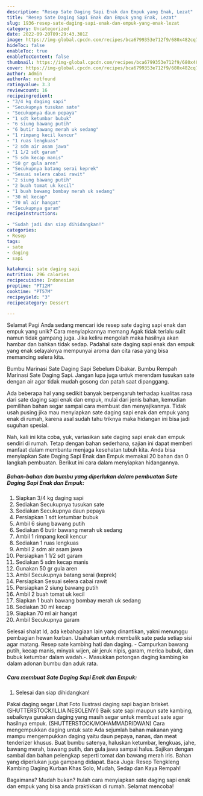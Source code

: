 ```yaml
---
description: "Resep Sate Daging Sapi Enak dan Empuk yang Enak, Lezat"
title: "Resep Sate Daging Sapi Enak dan Empuk yang Enak, Lezat"
slug: 1936-resep-sate-daging-sapi-enak-dan-empuk-yang-enak-lezat
category: Uncategorized
date: 2022-09-20T09:29:43.301Z
image: https://img-global.cpcdn.com/recipes/bca6799353e712f9/680x482cq70/sate-daging-sapi-enak-dan-empuk-foto-resep-utama.jpg
hideToc: false
enableToc: true
enableTocContent: false
thumbnail: https://img-global.cpcdn.com/recipes/bca6799353e712f9/680x482cq70/sate-daging-sapi-enak-dan-empuk-foto-resep-utama.jpg
cover: https://img-global.cpcdn.com/recipes/bca6799353e712f9/680x482cq70/sate-daging-sapi-enak-dan-empuk-foto-resep-utama.jpg
author: Admin
authorAv: notfound
ratingvalue: 3.3
reviewcount: 16
recipeingredient:
- "3/4 kg daging sapi"
- "Secukupnya tusukan sate"
- "Secukupnya daun pepaya"
- "1 sdt ketumbar bubuk"
- "6 siung bawang putih"
- "6 butir bawang merah uk sedang"
- "1 rimpang kecil kencur"
- "1 ruas lengkuas"
- "2 sdm air asam jawa"
- "1 1/2 sdt garam"
- "5 sdm kecap manis"
- "50 gr gula aren"
- "Secukupnya batang serai keprek"
- "Sesuai selera cabai rawit"
- "2 siung bawang putih"
- "2 buah tomat uk kecil"
- "1 buah bawang bombay merah uk sedang"
- "30 ml kecap"
- "70 ml air hangat"
- "Secukupnya garam"
recipeinstructions:

- "Sudah jadi dan siap dihidangkan!"
categories:
- Resep
tags:
- sate
- daging
- sapi

katakunci: sate daging sapi 
nutrition: 296 calories
recipecuisine: Indonesian
preptime: "PT12M"
cooktime: "PT57M"
recipeyield: "3"
recipecategory: Dessert

---
```



Selamat Pagi Anda sedang mencari ide resep sate daging sapi enak dan empuk yang unik? Cara menyiapkannya memang Agak tidak terlalu sulit namun tidak gampang juga. Jika keliru mengolah maka hasilnya akan hambar dan bahkan tidak sedap. Padahal sate daging sapi enak dan empuk yang enak selayaknya mempunyai aroma dan cita rasa yang bisa memancing selera kita.


Bumbu Marinasi Sate Daging Sapi Sebelum Dibakar. Bumbu Rempah Marinasi Sate Daging Sapi. Jangan lupa juga untuk merendam tusukan sate dengan air agar tidak mudah gosong dan patah saat dipanggang.

Ada beberapa hal yang sedikit banyak berpengaruh terhadap kualitas rasa dari sate daging sapi enak dan empuk, mulai dari jenis bahan, kemudian pemilihan bahan segar sampai cara membuat dan menyajikannya. Tidak usah pusing jika mau menyiapkan sate daging sapi enak dan empuk yang enak di rumah, karena asal sudah tahu triknya maka hidangan ini bisa jadi suguhan spesial.


Nah, kali ini kita coba, yuk, variasikan sate daging sapi enak dan empuk sendiri di rumah. Tetap dengan bahan sederhana, sajian ini dapat memberi manfaat dalam membantu menjaga kesehatan tubuh kita. Anda bisa menyiapkan Sate Daging Sapi Enak dan Empuk memakai 20 bahan dan 0 langkah pembuatan. Berikut ini cara dalam menyiapkan hidangannya.

<!--inarticleads1-->

##### Bahan-bahan dan bumbu yang diperlukan dalam pembuatan Sate Daging Sapi Enak dan Empuk:

1. Siapkan 3/4 kg daging sapi
1. Sediakan Secukupnya tusukan sate
1. Sediakan Secukupnya daun pepaya
1. Persiapkan 1 sdt ketumbar bubuk
1. Ambil 6 siung bawang putih
1. Sediakan 6 butir bawang merah uk sedang
1. Ambil 1 rimpang kecil kencur
1. Sediakan 1 ruas lengkuas
1. Ambil 2 sdm air asam jawa
1. Persiapkan 1 1/2 sdt garam
1. Sediakan 5 sdm kecap manis
1. Gunakan 50 gr gula aren
1. Ambil Secukupnya batang serai (keprek)
1. Persiapkan Sesuai selera cabai rawit
1. Persiapkan 2 siung bawang putih
1. Ambil 2 buah tomat uk kecil
1. Siapkan 1 buah bawang bombay merah uk sedang
1. Sediakan 30 ml kecap
1. Siapkan 70 ml air hangat
1. Ambil Secukupnya garam


Selesai shalat Id, ada kebahagiaan lain yang dinantikan, yakni menunggu pembagian hewan kurban. Usahakan untuk membalik sate pada setiap sisi agar matang. Resep sate kambing hati dan daging. - Campurkan bawang putih, kecap manis, minyak wijen, air jeruk nipis, garam, merica bubuk, dan bubuk ketumbar dalam wadah.-. Masukkan potongan daging kambing ke dalam adonan bumbu dan aduk rata. 

<!--inarticleads2-->

##### Cara membuat Sate Daging Sapi Enak dan Empuk:


1. Selesai dan siap dihidangkan!

Pakai daging segar Lihat Foto Ilustrasi daging sapi bagian brisket. (SHUTTERSTOCK/ILLIA NESOLENYI) Baik sate sapi maupun sate kambing, sebaiknya gunakan daging yang masih segar untuk membuat sate agar hasilnya empuk. (SHUTTERSTOCK/MOHAMMADRIDWAN) Cara mengempukkan daging untuk sate Ada sejumlah bahan makanan yang mampu mengempukkan daging yaitu daun pepaya, nanas, dan meat tenderizer khusus. Buat bumbu satenya, haluskan ketumbar, lengkuas, jahe, bawang merah, bawang putih, dan gula jawa sampai halus. Sajikan dengan sambal dan bahan pelengkap seperti tomat dan bawang merah iris. Bahan yang diperlukan juga gampang didapat. Baca Juga: Resep Tengkleng Kambing Daging Kurban Khas Solo, Mudah, Sedap dan Kaya Rempah! 

Bagaimana? Mudah bukan? Itulah cara menyiapkan sate daging sapi enak dan empuk yang bisa anda praktikkan di rumah. Selamat mencoba!
